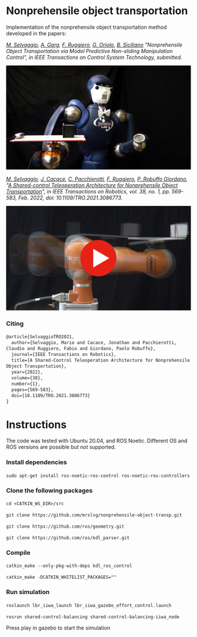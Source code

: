 # Nonprehensile object transportation

Implementation of the nonprehensile object transportation method developed in the papers:

*[M. Selvaggio](http://wpage.unina.it/mario.selvaggio/index.html), [A. Garg](), [F. Ruggiero](http://www.fabioruggiero.name/web/index.php/en/), [G. Oriolo](http://www.diag.uniroma1.it/oriolo/), [B. Siciliano](http://wpage.unina.it/sicilian/) "Nonprehensile Object Transportation via Model Predictive Non-sliding Manipulation Control", in IEEE Transactions on Control System Technology, submitted.* 

[![Nonprehensile object transportation](rodyman.png)](dda)

*[M. Selvaggio](http://wpage.unina.it/mario.selvaggio/index.html), [J. Cacace](http://wpage.unina.it/jonathan.cacace/), [C. Pacchierotti](https://team.inria.fr/rainbow/fr/team/claudio-pacchierotti/), [F. Ruggiero](http://www.fabioruggiero.name/web/index.php/en/), [P. Robuffo Giordano](https://team.inria.fr/rainbow/fr/team/prg/), "[A Shared-control Teleoperation Architecture for Nonprehensile Object Transportation](http://wpage.unina.it/mario.selvaggio/papers/tro2021.pdf)", in IEEE Transactions on Robotics, vol. 38, no. 1, pp. 569-583, Feb. 2022, doi: 10.1109/TRO.2021.3086773.* 

[![Nonprehensile object transportation](play_video_figure.png)](https://www.youtube.com/watch?v=5_eReIS7Ku4)

### Citing
```
@article{SelvaggioTRO2021,
  author={Selvaggio, Mario and Cacace, Jonathan and Pacchierotti, Claudio and Ruggiero, Fabio and Giordano, Paolo Robuffo},
  journal={IEEE Transactions on Robotics}, 
  title={A Shared-Control Teleoperation Architecture for Nonprehensile Object Transportation}, 
  year={2022},
  volume={38},
  number={1},
  pages={569-583},
  doi={10.1109/TRO.2021.3086773}
}
```

# Instructions

The code was tested with Ubuntu 20.04, and ROS Noetic. Different OS and ROS versions are possible but not supported.

### Install dependencies

`sudo apt-get install ros-noetic-ros-control ros-noetic-ros-controllers`

### Clone the following packages

```cd <CATKIN_WS_DIR>/src```

`git clone https://github.com/mrslvg/nonprehensile-object-transp.git`

`git clone https://github.com/ros/geometry.git`

`git clone https://github.com/ros/kdl_parser.git`

### Compile

`catkin_make --only-pkg-with-deps kdl_ros_control`

`catkin_make -DCATKIN_WHITELIST_PACKAGES=""`

### Run simulation

`roslaunch lbr_iiwa_launch lbr_iiwa_gazebo_effort_control.launch`

`rosrun shared-control-balancing shared-control-balancing-iiwa_node`

Press play in gazebo to start the simulation
